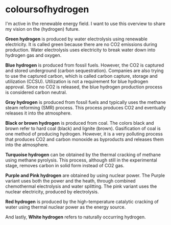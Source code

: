 # coloursofhydrogen

I'm active in the renewable energy field. I want to use this overview to share my vision on the (hydrogen) future.

**Green hydrogen** is produced by water electrolysis using renewable electricity. It is called green because there are no CO2 emissions during production. Water electrolysis uses electricity to break water down into hydrogen gas and oxygen.

**Blue hydrogen** is produced from fossil fuels. However, the CO2 is captured and stored underground (carbon sequestration). Companies are also trying to use the captured carbon, which is called carbon capture, storage and utilization (CCSU). Utilization is not a requirement for blue hydrogen approval. Since no CO2 is released, the blue hydrogen production process is considered carbon neutral.

**Gray hydrogen** is produced from fossil fuels and typically uses the methane steam reforming (SMR) process. This process produces CO2 and eventually releases it into the atmosphere.

**Black or brown hydrogen** is produced from coal. The colors black and brown refer to hard coal (black) and lignite (brown). Gasification of coal is one method of producing hydrogen. However, it is a very polluting process that produces CO2 and carbon monoxide as byproducts and releases them into the atmosphere.

**Turquoise hydrogen** can be obtained by the thermal cracking of methane using methane pyrolysis. This process, although still in the experimental stage, removes carbon in solid form instead of CO2 gas.

**Purple and Pink hydrogen** are obtained by using nuclear power. The Purple variant uses both the power and the heath, through combined chemothermal electrolysis and water splitting. The pink variant uses the nuclear electricity, produced by electrolysis.

**Red hydrogen** is produced by the high-temperature catalytic cracking of water using thermal nuclear power as the energy source.

And lastly, **White hydrogen** refers to naturally occurring hydrogen.
